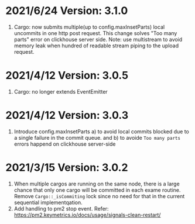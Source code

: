 
2021/6/24 Version: 3.1.0
===
 1. Cargo: now submits multiple(up to config.maxInsetParts) local uncommits in one http post request. This change solves "Too many parts" error on clickhouse server side.
    Note: use multistream to avoid memory leak when hundred of readable stream piping to the upload request.

2021/4/12 Version: 3.0.5
===
 1. Cargo: no longer extends EventEmitter

2021/4/12 Version: 3.0.3
===
 1. Introduce config.maxInsetParts a) to avoid local commits blocked due to a single failure in the commit queue. and b) to avoide `Too many parts` errors happend on clickhouse server-side

2021/3/15 Version: 3.0.2
===
 1. When multiple cargos are running on the same node, there is a large chance that only one cargo will be committed in each exame routine. Remove `Cargo::_isCommiting` lock since no need for that in the current sequential implementqation.
 2. Add handling to pm2 stop event. Refer: https://pm2.keymetrics.io/docs/usage/signals-clean-restart/






